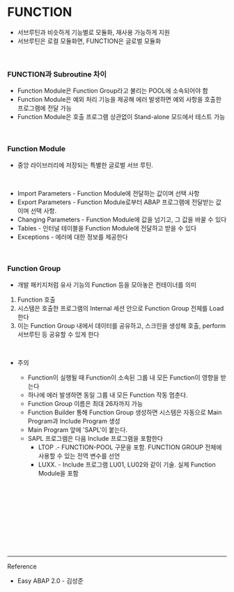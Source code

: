 # FUNCTION

- 서브루틴과 비슷하게 기능별로 모듈화, 재사용 가능하게 지원
- 서브루틴은 로컬 모듈화면, FUNCTION은 글로벌 모듈화

<br/>

### FUNCTION과 Subroutine 차이

- Function Module은 Function Group라고 불리는 POOL에 소속되어야 함
- Function Module은 예외 처리 기능을 제공해 에러 발생하면 예외 사항을 호출한 프로그램에 전달 가능
- Function Module은 호출 프로그램 상관없이 Stand-alone 모드에서 테스트 가능

<br/>


### Function Module

- 중앙 라이브러리에 저장되는 특별한 글로벌 서브 루틴.

<br/>

- Import Parameters - Function Module에 전달하는 값이며 선택 사항
- Export Parameters - Function Module로부터 ABAP 프로그램에 전달받는 값이며 선택 사항.
- Changing Parameters - Function Module에 값을 넘기고, 그 값을 바꿀 수 있다
- Tables - 인터널 테이블을 Function Module에 전달하고 받을 수 있다
- Exceptions - 에러에 대한 정보를 제공한다

<br/>

### Function Group

-  개발 패키지처럼 유사 기능의 Function 등을 모아놓은 컨테이너를 의미

 1. Function 호출
 2. 시스템은 호출한 프로그램의 Internal 세션 안으로 Function Group 전체를 Load한다
 3. 이는 Function Group 내에서 데이터를 공유하고, 스크린을 생성해 호출, perform 서브루틴 등 공유할 수 있게 한다

<br/>

- 주의

   -  Function이 실행될 때 Function이 소속된 그룹 내 모든 Function이 영향을 받는다
   -  하나에 에러 발생하면 동일 그룹 내 모든 Function 작동 멈춘다.
   - Function Group 이름은 최대 26자까지 가능
   -  Function Builder 통해 Function Group 생성하면 시스템은 자동으로 Main Program과 Include Program 생성
   -  Main Program 앞에 'SAPL'이 붙는다.
   - SAPL 프로그램은 다음 Include 프로그램을 포함한다
       -  L<fgrp>TOP .- FUNCTION-POOL 구문을 포함. FUNCTION GROUP 전체에 사용할 수 있는 전역 변수를 선언
       - L<fgrp>UXX. - Include 프로그램 L<fgrp>U01, L<fgrp>U02와 같이 기술. 실제 Function Module을 포함


<br/><br/><br/><br/><br/><br/><br/><br/><br/>

------------------------------------------------
Reference

- Easy ABAP 2.0 - 김성준 
